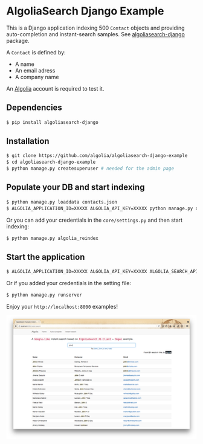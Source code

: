 # AlgoliaSearch Django Example

This is a Django application indexing 500 `Contact` objects and providing auto-completion and instant-search samples. See [algoliasearch-django](https://github.com/algolia/algoliasearch-django) package.

A `Contact` is defined by:

* A name
* An email adress
* A company name

An [Algolia](https://www.algolia.com) account is required to test it.

## Dependencies

```bash
$ pip install algoliasearch-django
```

## Installation

```bash
$ git clone https://github.com/algolia/algoliasearch-django-example
$ cd algoliasearch-django-example
$ python manage.py createsuperuser # needed for the admin page
```

## Populate your DB and start indexing

```bash
$ python manage.py loaddata contacts.json
$ ALGOLIA_APPLICATION_ID=XXXXX ALGOLIA_API_KEY=XXXXX python manage.py algolia_reindex
```

Or you can add your credentials in the `core/settings.py` and then start indexing:

```bash
$ python manage.py algolia_reindex
```

## Start the application

```bash
$ ALGOLIA_APPLICATION_ID=XXXXX ALGOLIA_API_KEY=XXXXX ALGOLIA_SEARCH_API_KEY=XXXXX python manage.py runserver
```

Or if you added your credentials in the setting file:

```bash
$ python manage.py runserver
```

Enjoy your `http://localhost:8000` examples!

![Instant-search](instant-search.png)
